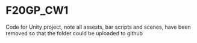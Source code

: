 # F20GP_CW1

Code for Unity project, note all assests, bar scripts and scenes, have been removed so that the folder could be uploaded to github
